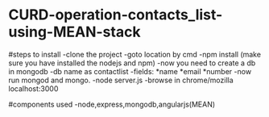 # CURD-operation-contacts_list-using-MEAN-stack
#steps to install
  -clone the project
  -goto location by cmd
  -npm install (make sure you have installed the nodejs and npm)
  -now you need to create a db in mongodb
    -db name as contactlist
    -fields: 
      *name
      *email
      *number
  -now run mongod and mongo.
  -node server.js
  -browse in chrome/mozilla localhost:3000
  
 #components used
  -node,express,mongodb,angularjs(MEAN)
